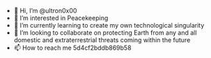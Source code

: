 - 👋 Hi, I’m @ultron0x00
- 👀 I’m interested in Peacekeeping 
- 🌱 I’m currently learning to create my own technological singularity
- 💞️ I’m looking to collaborate on protecting Earth from any and all domestic and extraterrestrial threats coming within the future
- 📫 How to reach me 5d4cf2bddb869b58
